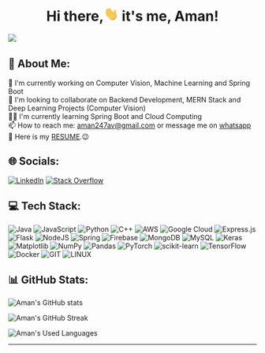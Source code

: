<h1 align="center">Hi there,<img src="https://raw.githubusercontent.com/ABSphreak/ABSphreak/master/gifs/Hi.gif" width="30px"> it's me, Aman!</h1>

[![](https://visitcount.itsvg.in/api?id=aman247av&icon=0&color=0)](https://visitcount.itsvg.in)

## 💫 About Me:
🔭 I'm currently working on Computer Vision, Machine Learning and Spring Boot<br>
👯 I'm looking to collaborate on Backend Development, MERN Stack and Deep Learning Projects (Computer Vision)<br>
🧑‍🎓 I'm currently learning Spring Boot and Cloud Computing<br>
📫 How to reach me: aman247av@gmail.com or message me on [whatsapp](https://wa.me/917317270278) <br>
📃 Here is my [RESUME](https://github.com/aman247av/aman247av/blob/main/Aman%20Verma's%20Resume.pdf).😉 

## 🌐 Socials:
[![LinkedIn](https://img.shields.io/badge/LinkedIn-%230077B5.svg?logo=linkedin&logoColor=white)](https://linkedin.com/in/aman247av) [![Stack Overflow](https://img.shields.io/badge/-Stackoverflow-FE7A16?logo=stack-overflow&logoColor=white)](https://stackoverflow.com/users/24366987) 

## 💻 Tech Stack:
![Java](https://img.shields.io/badge/java-%23ED8B00.svg?style=plastic&logo=openjdk&logoColor=white) ![JavaScript](https://img.shields.io/badge/javascript-%23323330.svg?style=plastic&logo=javascript&logoColor=%23F7DF1E) ![Python](https://img.shields.io/badge/python-3670A0?style=plastic&logo=python&logoColor=ffdd54) ![C++](https://img.shields.io/badge/c++-%2300599C.svg?style=plastic&logo=c%2B%2B&logoColor=white) ![AWS](https://img.shields.io/badge/AWS-%23FF9900.svg?style=plastic&logo=amazon-aws&logoColor=white) ![Google Cloud](https://img.shields.io/badge/GoogleCloud-%234285F4.svg?style=plastic&logo=google-cloud&logoColor=white) ![Express.js](https://img.shields.io/badge/express.js-%23404d59.svg?style=plastic&logo=express&logoColor=%2361DAFB) ![Flask](https://img.shields.io/badge/flask-%23000.svg?style=plastic&logo=flask&logoColor=white) ![NodeJS](https://img.shields.io/badge/node.js-6DA55F?style=plastic&logo=node.js&logoColor=white) ![Spring](https://img.shields.io/badge/spring-%236DB33F.svg?style=plastic&logo=spring&logoColor=white) ![Firebase](https://img.shields.io/badge/Firebase-039BE5?style=plastic&logo=Firebase&logoColor=white) ![MongoDB](https://img.shields.io/badge/MongoDB-%234ea94b.svg?style=plastic&logo=mongodb&logoColor=white) ![MySQL](https://img.shields.io/badge/mysql-%2300000f.svg?style=plastic&logo=mysql&logoColor=white) ![Keras](https://img.shields.io/badge/Keras-%23D00000.svg?style=plastic&logo=Keras&logoColor=white) ![Matplotlib](https://img.shields.io/badge/Matplotlib-%23ffffff.svg?style=plastic&logo=Matplotlib&logoColor=black) ![NumPy](https://img.shields.io/badge/numpy-%23013243.svg?style=plastic&logo=numpy&logoColor=white) ![Pandas](https://img.shields.io/badge/pandas-%23150458.svg?style=plastic&logo=pandas&logoColor=white) ![PyTorch](https://img.shields.io/badge/PyTorch-%23EE4C2C.svg?style=plastic&logo=PyTorch&logoColor=white) ![scikit-learn](https://img.shields.io/badge/scikit--learn-%23F7931E.svg?style=plastic&logo=scikit-learn&logoColor=white) ![TensorFlow](https://img.shields.io/badge/TensorFlow-%23FF6F00.svg?style=plastic&logo=TensorFlow&logoColor=white) ![Docker](https://img.shields.io/badge/docker-%230db7ed.svg?style=plastic&logo=docker&logoColor=white) ![GIT](https://img.shields.io/badge/Git-fc6d26?style=plastic&logo=git&logoColor=white) ![LINUX](https://img.shields.io/badge/Linux-FCC624?style=plastic&logo=linux&logoColor=black)
## 📊 GitHub Stats:
![Aman's GitHub stats](https://github-readme-stats.vercel.app/api?username=aman247av&theme=radical&show_icons=true&count_private=false&include_all_commits=true)

![Aman's GitHub Streak](https://github-readme-streak-stats.herokuapp.com?user=aman247av&theme=radical&date_format=M%20j%5B%2C%20Y%5D)

![Aman's Used Languages](https://github-readme-stats.vercel.app/api/top-langs/?username=aman247av&layout=compact&theme=tokyonight)

---


